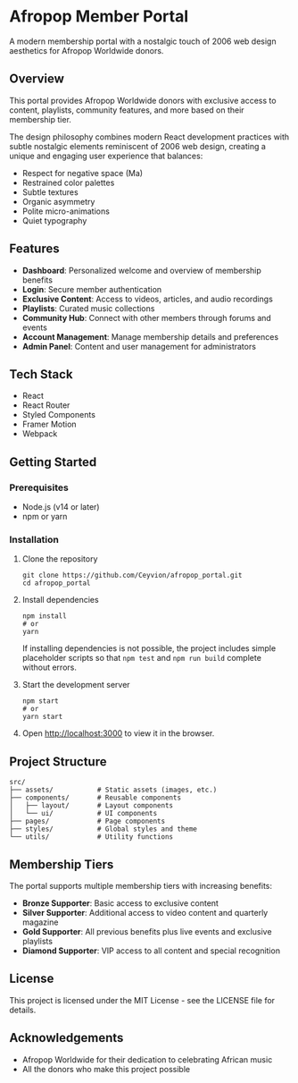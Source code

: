 # Afropop Member Portal

A modern membership portal with a nostalgic touch of 2006 web design aesthetics for Afropop Worldwide donors.

## Overview

This portal provides Afropop Worldwide donors with exclusive access to content, playlists, community features, and more based on their membership tier.

The design philosophy combines modern React development practices with subtle nostalgic elements reminiscent of 2006 web design, creating a unique and engaging user experience that balances:

- Respect for negative space (Ma)
- Restrained color palettes 
- Subtle textures
- Organic asymmetry
- Polite micro-animations
- Quiet typography

## Features

- **Dashboard**: Personalized welcome and overview of membership benefits
- **Login**: Secure member authentication
- **Exclusive Content**: Access to videos, articles, and audio recordings
- **Playlists**: Curated music collections
- **Community Hub**: Connect with other members through forums and events
- **Account Management**: Manage membership details and preferences
- **Admin Panel**: Content and user management for administrators

## Tech Stack

- React
- React Router
- Styled Components
- Framer Motion
- Webpack

## Getting Started

### Prerequisites

- Node.js (v14 or later)
- npm or yarn

### Installation

1. Clone the repository
   ```
   git clone https://github.com/Ceyvion/afropop_portal.git
   cd afropop_portal
   ```

2. Install dependencies
   ```
   npm install
   # or
   yarn
   ```

   If installing dependencies is not possible, the project includes simple
   placeholder scripts so that `npm test` and `npm run build` complete without
   errors.

3. Start the development server
   ```
   npm start
   # or
   yarn start
   ```

4. Open [http://localhost:3000](http://localhost:3000) to view it in the browser.

## Project Structure

```
src/
├── assets/           # Static assets (images, etc.)
├── components/       # Reusable components
│   ├── layout/       # Layout components
│   └── ui/           # UI components
├── pages/            # Page components
├── styles/           # Global styles and theme
└── utils/            # Utility functions
```

## Membership Tiers

The portal supports multiple membership tiers with increasing benefits:

- **Bronze Supporter**: Basic access to exclusive content
- **Silver Supporter**: Additional access to video content and quarterly magazine
- **Gold Supporter**: All previous benefits plus live events and exclusive playlists
- **Diamond Supporter**: VIP access to all content and special recognition

## License

This project is licensed under the MIT License - see the LICENSE file for details.

## Acknowledgements

- Afropop Worldwide for their dedication to celebrating African music
- All the donors who make this project possible
